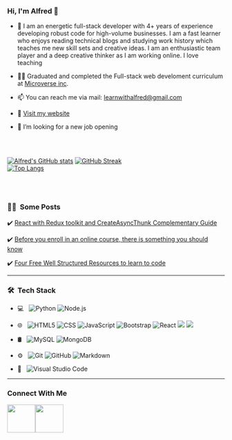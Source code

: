 ### Hi, I'm Alfred 👋


<!-- [![Typing SVG](https://readme-typing-svg.herokuapp.com?size=40&duration=4000&center=true&vCenter=true&width=1200&height=100&lines=Full+stack+JavaScript%2C+React.js%2C+Node++developer;Seeking+job+opportunities)](https://git.io/typing-svg) -->

<!-- <p align="center">
  <img src="Alfred-boateng-img.png" width="100%" title="Intro Card" alt="Intro Card">
</p>
 -->
 
- 👀 I am an energetic full-stack developer with 4+ years of experience developing robust code for high-volume businesses. I am a fast learner who enjoys reading technical blogs and studying work history which teaches me new skill sets and creative ideas. I am an enthusiastic team player and a deep creative thinker as I am working online. I love teaching 

- 👨‍🎓 Graduated and completed the Full-stack web develoment curriculum at [Microverse inc](https://www.microverse.org/).

- 📫 You can reach me via mail: learnwithalfred@gmail.com
- 🚀 [Visit my website](https://alfredboateng.netlify.app/)
- 💬 I’m looking for a new job opening

<br />
<br />

 <a href="https://github.com/learnwithalfred">
<!--   <img height="180em" src="https://github-readme-stats.vercel.app/api?username=learnwithalfred&theme=buefy&show_icons=true" />
  <img height="180em" src="https://github-readme-stats.vercel.app/api/top-langs/?username=learnwithalfred&theme=buefy&layout=compact" /> -->
  
  [![Alfred's GitHub stats](https://github-readme-stats.vercel.app/api?username=learnwithalfred&count_private=true&show_icons=true&theme=buefy)](https://github.com/learnwithalfred)
[![GitHub Streak](https://github-readme-streak-stats.herokuapp.com/?user=learnwithalfred&theme=buefy)](https://github.com/learnwithalfred)<br>
[![Top Langs](https://github-readme-stats.vercel.app/api/top-langs/?username=learnwithalfred&show_icons=true&theme=buefy&layout=compact)](https://github.com/learnwithalfred)
</a>

<br />
<br />




<h3> 🧗‍♂️ &nbsp;Some Posts</h3>

✔️ [React with Redux toolkit and CreateAsyncThunk Complementary Guide
](https://medium.com/@learnwithalfred/react-with-redux-toolkit-and-createasyncthunk-complementary-guide-c3a3bb2a1113)

✔️ [Before you enroll in an online course, there is something you should know
](https://medium.com/@learnwithalfred/before-you-enroll-in-an-online-course-there-is-something-you-should-know-a2b0849b5ce9)

✔️ [Four Free Well Structured Resources to learn to code
](https://medium.com/@learnwithalfred/four-free-well-structured-resources-to-learn-how-to-code-c0d5f3d29858)


---

<h3> 🛠 &nbsp;Tech Stack</h3>

- 💻 &nbsp;
  ![Python](https://img.shields.io/badge/-Python-333333?style=flat&logo=python)
  ![Node.js](https://img.shields.io/badge/-Node.js-333333?style=flat&logo=node.js)
- 🌐 &nbsp;
  ![HTML5](https://img.shields.io/badge/-HTML5-333333?style=flat&logo=HTML5)
  ![CSS](https://img.shields.io/badge/-CSS-333333?style=flat&logo=CSS3&logoColor=1572B6)
  ![JavaScript](https://img.shields.io/badge/-JavaScript-333333?style=flat&logo=javascript)
  ![Bootstrap](https://img.shields.io/badge/-Bootstrap-333333?style=flat&logo=bootstrap&logoColor=563D7C)
  ![React](https://img.shields.io/badge/-React-333333?style=flat&logo=react)
  ![](https://img.shields.io/badge/-Bootstrap-563D7C?style=flat&logo=bootstrap&logoColor=white)
  ![](https://img.shields.io/badge/-Sass-cc6699?style=flat&logo=sass&logoColor=ffffff)

- 🛢 &nbsp;
  ![MySQL](https://img.shields.io/badge/-MySQL-333333?style=flat&logo=mysql)
  ![MongoDB](https://img.shields.io/badge/-MongoDB-333333?style=flat&logo=mongodb)
- ⚙️ &nbsp;
  ![Git](https://img.shields.io/badge/-Git-333333?style=flat&logo=git)
  ![GitHub](https://img.shields.io/badge/-GitHub-333333?style=flat&logo=github)
  ![Markdown](https://img.shields.io/badge/-Markdown-333333?style=flat&logo=markdown)
- 🔧 &nbsp;
  ![Visual Studio Code](https://img.shields.io/badge/-Visual%20Studio%20Code-333333?style=flat&logo=visual-studio-code&logoColor=007ACC)

---

### Connect With Me
<a href="https://twitter.com/kb_alfred"><img width="65px" src="https://img.icons8.com/doodle/2x/twitter--v1.png"><a href="https://linkedin.com/in/learnwithalfred"><img width="65px" src="https://img.icons8.com/doodle/2x/linkedin--v2.png">


